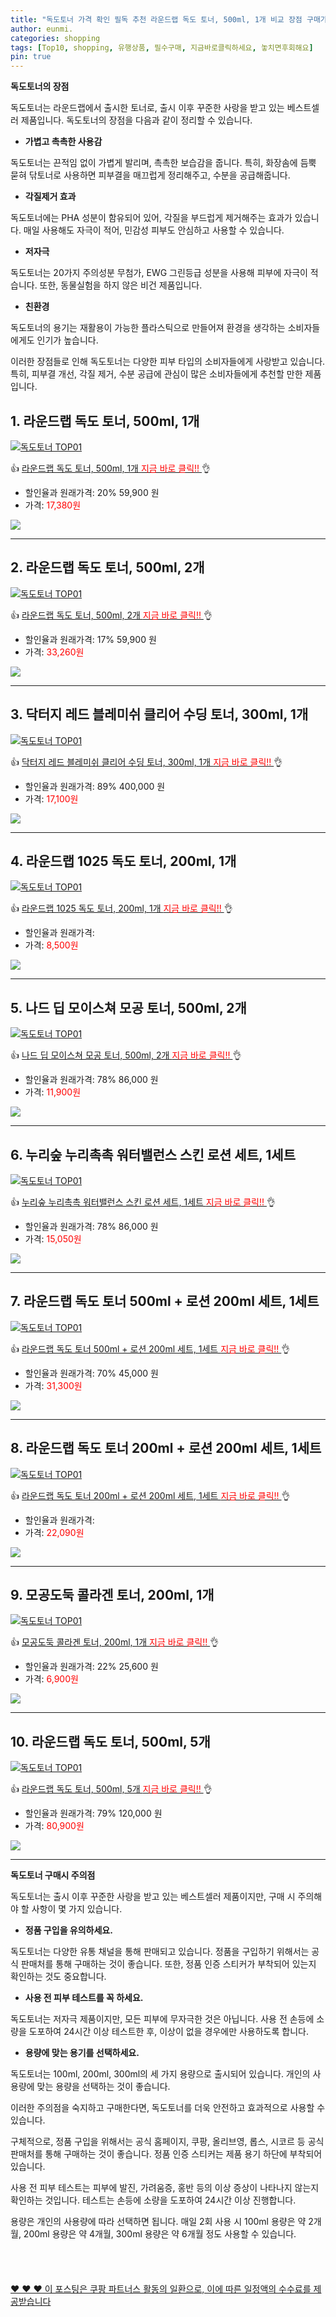 ```yaml
---
title: "독도토너 가격 확인 필독 추천 라운드랩 독도 토너, 500ml, 1개 비교 장점 구매가이드"
author: eunmi.
categories: shopping
tags: [Top10, shopping, 유행상품, 필수구매, 지금바로클릭하세요, 놓치면후회해요]
pin: true
---
```

**독도토너의 장점**

독도토너는 라운드랩에서 출시한 토너로, 출시 이후 꾸준한 사랑을 받고 있는 베스트셀러 제품입니다. 독도토너의 장점을 다음과 같이 정리할 수 있습니다.

* **가볍고 촉촉한 사용감**

독도토너는 끈적임 없이 가볍게 발리며, 촉촉한 보습감을 줍니다. 특히, 화장솜에 듬뿍 묻혀 닦토너로 사용하면 피부결을 매끄럽게 정리해주고, 수분을 공급해줍니다.

* **각질제거 효과**

독도토너에는 PHA 성분이 함유되어 있어, 각질을 부드럽게 제거해주는 효과가 있습니다. 매일 사용해도 자극이 적어, 민감성 피부도 안심하고 사용할 수 있습니다.

* **저자극**

독도토너는 20가지 주의성분 무첨가, EWG 그린등급 성분을 사용해 피부에 자극이 적습니다. 또한, 동물실험을 하지 않은 비건 제품입니다.

* **친환경**

독도토너의 용기는 재활용이 가능한 플라스틱으로 만들어져 환경을 생각하는 소비자들에게도 인기가 높습니다.

이러한 장점들로 인해 독도토너는 다양한 피부 타입의 소비자들에게 사랑받고 있습니다. 특히, 피부결 개선, 각질 제거, 수분 공급에 관심이 많은 소비자들에게 추천할 만한 제품입니다.

   

## 1. 라운드랩 독도 토너, 500ml, 1개

[![독도토너 TOP01](https://thumbnail9.coupangcdn.com/thumbnails/remote/230x230ex/image/retail/images/3226001223578882-9222f04f-560c-4035-a00c-4f83e43b2902.jpg)](https://link.coupang.com/re/AFFSDP?lptag=AF3617701&subid=GithubCoopas&pageKey=1414809213&traceid=V0-153&itemId=2451494211&vendorItemId=70445138100)


👍 [라운드랩 독도 토너, 500ml, 1개 <font color=red> 지금 바로 클릭!! </font> ](https://link.coupang.com/re/AFFSDP?lptag=AF3617701&subid=GithubCoopas&pageKey=1414809213&traceid=V0-153&itemId=2451494211&vendorItemId=70445138100) 👌 


- 할인율과 원래가격: 20%  59,900   원
- 가격: <span style='color:red'>17,380원</span>

[![](/discount_price.png)](https://link.coupang.com/re/AFFSDP?lptag=AF3617701&subid=GithubCoopas&pageKey=1414809213&traceid=V0-153&itemId=2451494211&vendorItemId=70445138100)

---


   

## 2. 라운드랩 독도 토너, 500ml, 2개

[![독도토너 TOP01](https://thumbnail8.coupangcdn.com/thumbnails/remote/230x230ex/image/retail/images/d2bf24ec-d94d-4aec-ad26-5894ae4ca4929210993002707270213.png)](https://link.coupang.com/re/AFFSDP?lptag=AF3617701&subid=GithubCoopas&pageKey=1414809213&traceid=V0-153&itemId=19167549620&vendorItemId=86285862718)


👍 [라운드랩 독도 토너, 500ml, 2개 <font color=red> 지금 바로 클릭!! </font> ](https://link.coupang.com/re/AFFSDP?lptag=AF3617701&subid=GithubCoopas&pageKey=1414809213&traceid=V0-153&itemId=19167549620&vendorItemId=86285862718) 👌 


- 할인율과 원래가격: 17%  59,900   원
- 가격: <span style='color:red'>33,260원</span>

[![](/discount_price.png)](https://link.coupang.com/re/AFFSDP?lptag=AF3617701&subid=GithubCoopas&pageKey=1414809213&traceid=V0-153&itemId=19167549620&vendorItemId=86285862718)

---


   

## 3. 닥터지 레드 블레미쉬 클리어 수딩 토너, 300ml, 1개

[![독도토너 TOP01](https://thumbnail8.coupangcdn.com/thumbnails/remote/230x230ex/image/retail/images/1673498073616106-db6f5ef7-1cf8-4f4c-b882-1d8e7fffe7b9.jpg)](https://link.coupang.com/re/AFFSDP?lptag=AF3617701&subid=GithubCoopas&pageKey=4880173278&traceid=V0-153&itemId=19012525005&vendorItemId=73648417455)


👍 [닥터지 레드 블레미쉬 클리어 수딩 토너, 300ml, 1개 <font color=red> 지금 바로 클릭!! </font> ](https://link.coupang.com/re/AFFSDP?lptag=AF3617701&subid=GithubCoopas&pageKey=4880173278&traceid=V0-153&itemId=19012525005&vendorItemId=73648417455) 👌 


- 할인율과 원래가격: 89%  400,000   원
- 가격: <span style='color:red'>17,100원</span>

[![](/discount_price.png)](https://link.coupang.com/re/AFFSDP?lptag=AF3617701&subid=GithubCoopas&pageKey=4880173278&traceid=V0-153&itemId=19012525005&vendorItemId=73648417455)

---


   

## 4. 라운드랩 1025 독도 토너, 200ml, 1개

[![독도토너 TOP01](https://thumbnail6.coupangcdn.com/thumbnails/remote/230x230ex/image/retail/images/2282567010300823-82e6a144-35b2-4602-b7a2-f5b8e8703863.jpg)](https://link.coupang.com/re/AFFSDP?lptag=AF3617701&subid=GithubCoopas&pageKey=1414809213&traceid=V0-153&itemId=2779751047&vendorItemId=5484609359)


👍 [라운드랩 1025 독도 토너, 200ml, 1개 <font color=red> 지금 바로 클릭!! </font> ](https://link.coupang.com/re/AFFSDP?lptag=AF3617701&subid=GithubCoopas&pageKey=1414809213&traceid=V0-153&itemId=2779751047&vendorItemId=5484609359) 👌 


- 할인율과 원래가격: 
- 가격: <span style='color:red'>8,500원</span>

[![](/discount_price.png)](https://link.coupang.com/re/AFFSDP?lptag=AF3617701&subid=GithubCoopas&pageKey=1414809213&traceid=V0-153&itemId=2779751047&vendorItemId=5484609359)

---


   

## 5. 나드 딥 모이스쳐 모공 토너, 500ml, 2개

[![독도토너 TOP01](https://thumbnail8.coupangcdn.com/thumbnails/remote/230x230ex/image/retail/images/1872237633979292-d2977c9c-ccfa-4ced-93fd-7f70d5df6e6f.jpg)](https://link.coupang.com/re/AFFSDP?lptag=AF3617701&subid=GithubCoopas&pageKey=5624932410&traceid=V0-153&itemId=19168439937&vendorItemId=76418969041)


👍 [나드 딥 모이스쳐 모공 토너, 500ml, 2개 <font color=red> 지금 바로 클릭!! </font> ](https://link.coupang.com/re/AFFSDP?lptag=AF3617701&subid=GithubCoopas&pageKey=5624932410&traceid=V0-153&itemId=19168439937&vendorItemId=76418969041) 👌 


- 할인율과 원래가격: 78%  86,000   원
- 가격: <span style='color:red'>11,900원</span>

[![](/discount_price.png)](https://link.coupang.com/re/AFFSDP?lptag=AF3617701&subid=GithubCoopas&pageKey=5624932410&traceid=V0-153&itemId=19168439937&vendorItemId=76418969041)

---


   

## 6. 누리숲 누리촉촉 워터밸런스 스킨 로션 세트, 1세트

[![독도토너 TOP01](https://thumbnail10.coupangcdn.com/thumbnails/remote/230x230ex/image/retail/images/683173118731285-599cb8f5-0f0b-4228-8c7a-a43c0a01238c.jpg)](https://link.coupang.com/re/AFFSDP?lptag=AF3617701&subid=GithubCoopas&pageKey=242506017&traceid=V0-153&itemId=770160105&vendorItemId=4944638714)


👍 [누리숲 누리촉촉 워터밸런스 스킨 로션 세트, 1세트 <font color=red> 지금 바로 클릭!! </font> ](https://link.coupang.com/re/AFFSDP?lptag=AF3617701&subid=GithubCoopas&pageKey=242506017&traceid=V0-153&itemId=770160105&vendorItemId=4944638714) 👌 


- 할인율과 원래가격: 78%  86,000   원
- 가격: <span style='color:red'>15,050원</span>

[![](/discount_price.png)](https://link.coupang.com/re/AFFSDP?lptag=AF3617701&subid=GithubCoopas&pageKey=242506017&traceid=V0-153&itemId=770160105&vendorItemId=4944638714)

---


   

## 7. 라운드랩 독도 토너 500ml + 로션 200ml 세트, 1세트

[![독도토너 TOP01](https://thumbnail10.coupangcdn.com/thumbnails/remote/230x230ex/image/retail/images/2422274665120793-2a898ec6-7477-460b-8a6e-7ed57067479f.jpg)](https://link.coupang.com/re/AFFSDP?lptag=AF3617701&subid=GithubCoopas&pageKey=5065206671&traceid=V0-153&itemId=6845865291&vendorItemId=74138477804)


👍 [라운드랩 독도 토너 500ml + 로션 200ml 세트, 1세트 <font color=red> 지금 바로 클릭!! </font> ](https://link.coupang.com/re/AFFSDP?lptag=AF3617701&subid=GithubCoopas&pageKey=5065206671&traceid=V0-153&itemId=6845865291&vendorItemId=74138477804) 👌 


- 할인율과 원래가격: 70%  45,000   원
- 가격: <span style='color:red'>31,300원</span>

[![](/discount_price.png)](https://link.coupang.com/re/AFFSDP?lptag=AF3617701&subid=GithubCoopas&pageKey=5065206671&traceid=V0-153&itemId=6845865291&vendorItemId=74138477804)

---


   

## 8. 라운드랩 독도 토너 200ml + 로션 200ml 세트, 1세트

[![독도토너 TOP01](https://thumbnail9.coupangcdn.com/thumbnails/remote/230x230ex/image/retail/images/4089689149547748-3cdc53a9-9448-4a1f-ba79-553af99a0921.jpg)](https://link.coupang.com/re/AFFSDP?lptag=AF3617701&subid=GithubCoopas&pageKey=6373126410&traceid=V0-153&itemId=13507841231&vendorItemId=80761919972)


👍 [라운드랩 독도 토너 200ml + 로션 200ml 세트, 1세트 <font color=red> 지금 바로 클릭!! </font> ](https://link.coupang.com/re/AFFSDP?lptag=AF3617701&subid=GithubCoopas&pageKey=6373126410&traceid=V0-153&itemId=13507841231&vendorItemId=80761919972) 👌 


- 할인율과 원래가격: 
- 가격: <span style='color:red'>22,090원</span>

[![](/discount_price.png)](https://link.coupang.com/re/AFFSDP?lptag=AF3617701&subid=GithubCoopas&pageKey=6373126410&traceid=V0-153&itemId=13507841231&vendorItemId=80761919972)

---


   

## 9. 모공도둑 콜라겐 토너, 200ml, 1개

[![독도토너 TOP01](https://thumbnail10.coupangcdn.com/thumbnails/remote/230x230ex/image/retail/images/1139322872838285-1cdff179-0db3-4490-92c6-33621136a3f7.jpg)](https://link.coupang.com/re/AFFSDP?lptag=AF3617701&subid=GithubCoopas&pageKey=32002120&traceid=V0-153&itemId=120633334&vendorItemId=3243978766)


👍 [모공도둑 콜라겐 토너, 200ml, 1개 <font color=red> 지금 바로 클릭!! </font> ](https://link.coupang.com/re/AFFSDP?lptag=AF3617701&subid=GithubCoopas&pageKey=32002120&traceid=V0-153&itemId=120633334&vendorItemId=3243978766) 👌 


- 할인율과 원래가격: 22%  25,600   원
- 가격: <span style='color:red'>6,900원</span>

[![](/discount_price.png)](https://link.coupang.com/re/AFFSDP?lptag=AF3617701&subid=GithubCoopas&pageKey=32002120&traceid=V0-153&itemId=120633334&vendorItemId=3243978766)

---


   

## 10. 라운드랩 독도 토너, 500ml, 5개

[![독도토너 TOP01](https://thumbnail8.coupangcdn.com/thumbnails/remote/230x230ex/image/retail/images/fa0da19c-6093-4606-898e-a56e3f3910531127057965275534596.png)](https://link.coupang.com/re/AFFSDP?lptag=AF3617701&subid=GithubCoopas&pageKey=1414809213&traceid=V0-153&itemId=19167550867&vendorItemId=86285863813)


👍 [라운드랩 독도 토너, 500ml, 5개 <font color=red> 지금 바로 클릭!! </font> ](https://link.coupang.com/re/AFFSDP?lptag=AF3617701&subid=GithubCoopas&pageKey=1414809213&traceid=V0-153&itemId=19167550867&vendorItemId=86285863813) 👌 


- 할인율과 원래가격: 79%  120,000   원
- 가격: <span style='color:red'>80,900원</span>

[![](/discount_price.png)](https://link.coupang.com/re/AFFSDP?lptag=AF3617701&subid=GithubCoopas&pageKey=1414809213&traceid=V0-153&itemId=19167550867&vendorItemId=86285863813)

---
**독도토너 구매시 주의점**

독도토너는 출시 이후 꾸준한 사랑을 받고 있는 베스트셀러 제품이지만, 구매 시 주의해야 할 사항이 몇 가지 있습니다.

* **정품 구입을 유의하세요.**

독도토너는 다양한 유통 채널을 통해 판매되고 있습니다. 정품을 구입하기 위해서는 공식 판매처를 통해 구매하는 것이 좋습니다. 또한, 정품 인증 스티커가 부착되어 있는지 확인하는 것도 중요합니다.

* **사용 전 피부 테스트를 꼭 하세요.**

독도토너는 저자극 제품이지만, 모든 피부에 무자극한 것은 아닙니다. 사용 전 손등에 소량을 도포하여 24시간 이상 테스트한 후, 이상이 없을 경우에만 사용하도록 합니다.

* **용량에 맞는 용기를 선택하세요.**

독도토너는 100ml, 200ml, 300ml의 세 가지 용량으로 출시되어 있습니다. 개인의 사용량에 맞는 용량을 선택하는 것이 좋습니다.

이러한 주의점을 숙지하고 구매한다면, 독도토너를 더욱 안전하고 효과적으로 사용할 수 있습니다.

구체적으로, 정품 구입을 위해서는 공식 홈페이지, 쿠팡, 올리브영, 롭스, 시코르 등 공식 판매처를 통해 구매하는 것이 좋습니다. 정품 인증 스티커는 제품 용기 하단에 부착되어 있습니다.

사용 전 피부 테스트는 피부에 발진, 가려움증, 홍반 등의 이상 증상이 나타나지 않는지 확인하는 것입니다. 테스트는 손등에 소량을 도포하여 24시간 이상 진행합니다.

용량은 개인의 사용량에 따라 선택하면 됩니다. 매일 2회 사용 시 100ml 용량은 약 2개월, 200ml 용량은 약 4개월, 300ml 용량은 약 6개월 정도 사용할 수 있습니다.<br><br><br><br><br> [ ❤ ❤ ❤ 이 포스팅은 쿠팡 파트너스 활동의 일환으로, 이에 따른 일정액의 수수료를 제공받습니다](https://link.coupang.com/a/bcEFyh)